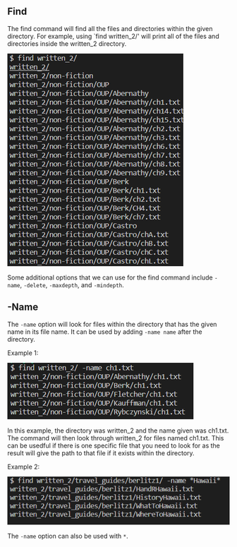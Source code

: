 ## Find
The find command will find all the files and directories within the given directory. For example, using `find written_2/' will print all of the files and directories inside the written_2 directory.

![find example](https://github.com/jliu0140/cse15l-lab-reports/blob/main/report3/find.PNG?raw=true)

Some additional options that we can use for the find command include `-name`, `-delete`, `-maxdepth`, and `-mindepth`.

## -Name
The `-name` option will look for files within the directory that has the given name in its file name. It can be used by adding `-name name` after the directory.

Example 1:

![-name ex1](https://github.com/jliu0140/cse15l-lab-reports/blob/main/report3/-name%20example.PNG?raw=true)

In this example, the directory was written_2 and the name given was ch1.txt. The command will then look through written_2 for files named ch1.txt. This can be usedful if there is one specific file that you need to look for as the result will give the path to that file if it exists within the directory.

Example 2:

![name ex2](https://github.com/jliu0140/cse15l-lab-reports/blob/main/report3/-name%20example2.PNG?raw=true)

The `-name` option can also be used with `*`.
